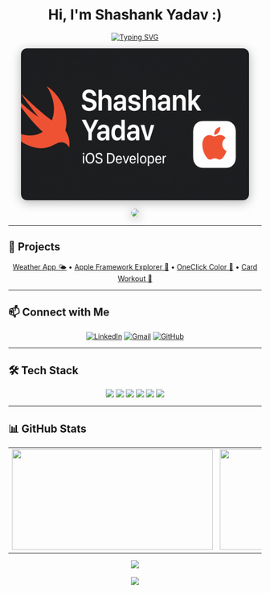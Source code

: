 <h1 align="center">Hi, I'm Shashank Yadav :)</h1>

<!-- Typing Animation Banner -->
<p align="center">
<a href="https://git.io/typing-svg">
  <img src="https://readme-typing-svg.demolab.com?font=Fira+Code&size=28&pause=1000&color=38FDD8&left=true&width=900&height=60&lines=iOS+Developer;Problem+Solver;Open+Source+Enthusiast" alt="Typing SVG" />
</a>
</p>

<!-- Banner Image -->
<p align="center">
  <img src="https://raw.githubusercontent.com/ShashankYadav28/ShashankYadav28/main/banner.png" 
       alt="Shashank Yadav Banner" 
       width="800" 
       style="max-width: 90%; border-radius:12px; box-shadow: 0 4px 20px rgba(0,0,0,0.3);">
</p>

<!-- GIF -->
<p align="center">
<img src="https://i.pinimg.com/originals/26/2b/30/262b30790f6f4d773dc3a38e7b1c98d2.gif" 
     width="400" 
     style="border-radius:12px; box-shadow: 0 4px 20px rgba(0,0,0,0.3);">
</p>

---

## 🚀 Projects
<p align="center">
  <a href="https://github.com/ShashankYadav28/WeatherApp" target="_blank">Weather App 🌤️</a> • 
  <a href="https://github.com/ShashankYadav28/AppleFrameworkExplorer" target="_blank">Apple Framework Explorer 🍎</a> • 
  <a href="https://github.com/ShashankYadav28/OneClickColor" target="_blank">OneClick Color 🎨</a> • 
  <a href="https://github.com/ShashankYadav28/CardWorkout" target="_blank">Card Workout 💪</a>
</p>

---

## 📫 Connect with Me
<p align="center">
<a href="https://www.linkedin.com/in/shashank-yadav-8aa627328" target="_blank"><img align="center" src="https://img.shields.io/badge/LinkedIn-0A66C2?style=for-the-badge&logo=linkedin&logoColor=white" alt="LinkedIn"/></a>
<a href="mailto:your-email@example.com" target="_blank"><img align="center" src="https://img.shields.io/badge/Gmail-D14836?style=for-the-badge&logo=gmail&logoColor=white" alt="Gmail"/></a>
<a href="https://github.com/ShashankYadav28" target="_blank"><img align="center" src="https://img.shields.io/badge/GitHub-181717?style=for-the-badge&logo=github&logoColor=white" alt="GitHub"/></a>
</p>

---

## 🛠 Tech Stack
<p align="center">
<img src="https://img.shields.io/badge/Swift-FA7343?style=flat-square&logo=swift&logoColor=white"/>
<img src="https://img.shields.io/badge/SwiftUI-0052CC?style=flat-square&logo=swift&logoColor=white"/>
<img src="https://img.shields.io/badge/C++-00599C?style=flat-square&logo=cplusplus&logoColor=white"/>
<img src="https://img.shields.io/badge/Python-3776AB?style=flat-square&logo=python&logoColor=white"/>
<img src="https://img.shields.io/badge/Git-FF652F?style=flat-square&logo=git&logoColor=white"/>
<img src="https://img.shields.io/badge/GitHub-181717?style=flat-square&logo=github&logoColor=white"/>
</p>

---

## 📊 GitHub Stats
<p align="center">
  <table>
    <tr>
      <td>
        <img src="https://github-readme-stats.vercel.app/api?username=ShashankYadav28&show_icons=true&theme=radical&count_private=true&bg_color=0D1117&title_color=38FDD8&icon_color=79FF97&text_color=FFFFFF&hide_border=true" width="400" height="200"/>
      </td>
      <td>
        <img src="https://streak-stats.demolab.com?user=ShashankYadav28&theme=radical&background=0D1117&ring=38FDD8&fire=38FDD8&currStreakNum=FFFFFF&sideNums=FFFFFF&currStreakLabel=FFFFFF&hide_border=true" width="400" height="200"/>
      </td>
    </tr>
  </table>
</p>

<p align="center">
  <img src="https://github-profile-trophy.vercel.app/?username=ShashankYadav28&theme=radical&no-frame=true&row=1&column=6" />
</p>

<p align="center">
  <img src="https://github.com/ShashankYadav28/ShashankYadav28/blob/output/github-contribution-grid-snake.svg" />
</p>
